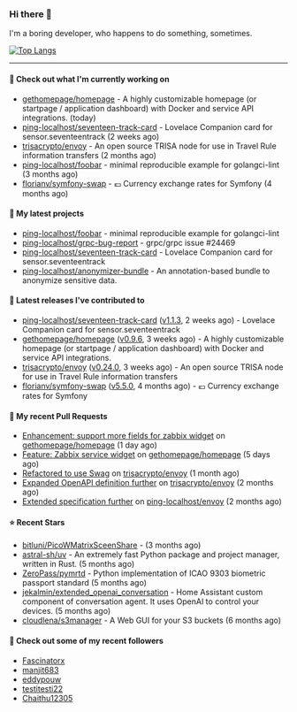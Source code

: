 ### Hi there 👋

I'm a boring developer, who happens to do something, sometimes.

[![Top Langs](https://github-readme-stats.vercel.app/api/top-langs/?username=ping-localhost&langs_count=8&theme=dracula&layout=compact)](https://github.com/anuraghazra/github-readme-stats)

---
#### 👷 Check out what I'm currently working on

- [gethomepage/homepage](https://github.com/gethomepage/homepage) - A highly customizable homepage (or startpage / application dashboard) with Docker and service API integrations. (today)
- [ping-localhost/seventeen-track-card](https://github.com/ping-localhost/seventeen-track-card) - Lovelace Companion card for sensor.seventeentrack (2 weeks ago)
- [trisacrypto/envoy](https://github.com/trisacrypto/envoy) - An open source TRISA node for use in Travel Rule information transfers (2 months ago)
- [ping-localhost/foobar](https://github.com/ping-localhost/foobar) - minimal reproducible example for golangci-lint (3 months ago)
- [florianv/symfony-swap](https://github.com/florianv/symfony-swap) - :euro: Currency exchange rates for Symfony (4 months ago)



#### 🌱 My latest projects

- [ping-localhost/foobar](https://github.com/ping-localhost/foobar) - minimal reproducible example for golangci-lint
- [ping-localhost/grpc-bug-report](https://github.com/ping-localhost/grpc-bug-report) - grpc/grpc issue #24469
- [ping-localhost/seventeen-track-card](https://github.com/ping-localhost/seventeen-track-card) - Lovelace Companion card for sensor.seventeentrack
- [ping-localhost/anonymizer-bundle](https://github.com/ping-localhost/anonymizer-bundle) - An annotation-based bundle to anonymize sensitive data.



#### 🔭 Latest releases I've contributed to

- [ping-localhost/seventeen-track-card](https://github.com/ping-localhost/seventeen-track-card) ([v1.1.3](https://github.com/ping-localhost/seventeen-track-card/releases/tag/v1.1.3), 2 weeks ago) - Lovelace Companion card for sensor.seventeentrack
- [gethomepage/homepage](https://github.com/gethomepage/homepage) ([v0.9.6](https://github.com/gethomepage/homepage/releases/tag/v0.9.6), 3 weeks ago) - A highly customizable homepage (or startpage / application dashboard) with Docker and service API integrations.
- [trisacrypto/envoy](https://github.com/trisacrypto/envoy) ([v0.24.0](https://github.com/trisacrypto/envoy/releases/tag/v0.24.0), 3 weeks ago) - An open source TRISA node for use in Travel Rule information transfers
- [florianv/symfony-swap](https://github.com/florianv/symfony-swap) ([v5.5.0](https://github.com/florianv/symfony-swap/releases/tag/v5.5.0), 4 months ago) - :euro: Currency exchange rates for Symfony



#### 🔨 My recent Pull Requests

- [Enhancement: support more fields for zabbix widget](https://github.com/gethomepage/homepage/pull/3931) on [gethomepage/homepage](https://github.com/gethomepage/homepage) (1 day ago)
- [Feature: Zabbix service widget](https://github.com/gethomepage/homepage/pull/3905) on [gethomepage/homepage](https://github.com/gethomepage/homepage) (5 days ago)
- [Refactored to use Swag](https://github.com/trisacrypto/envoy/pull/151) on [trisacrypto/envoy](https://github.com/trisacrypto/envoy) (1 month ago)
- [Expanded OpenAPI definition further](https://github.com/trisacrypto/envoy/pull/138) on [trisacrypto/envoy](https://github.com/trisacrypto/envoy) (2 months ago)
- [Extended specification further](https://github.com/ping-localhost/envoy/pull/1) on [ping-localhost/envoy](https://github.com/ping-localhost/envoy) (2 months ago)



#### ⭐ Recent Stars

- [bitluni/PicoWMatrixSceenShare](https://github.com/bitluni/PicoWMatrixSceenShare) -  (3 months ago)
- [astral-sh/uv](https://github.com/astral-sh/uv) - An extremely fast Python package and project manager, written in Rust. (5 months ago)
- [ZeroPass/pymrtd](https://github.com/ZeroPass/pymrtd) - Python implementation of ICAO 9303 biometric passport standard (5 months ago)
- [jekalmin/extended_openai_conversation](https://github.com/jekalmin/extended_openai_conversation) - Home Assistant custom component of conversation agent. It uses OpenAI to control your devices. (5 months ago)
- [cloudlena/s3manager](https://github.com/cloudlena/s3manager) - A Web GUI for your S3 buckets (6 months ago)



#### 👯 Check out some of my recent followers

- [Fascinatorx](https://github.com/Fascinatorx)
- [manjit683](https://github.com/manjit683)
- [eddypouw](https://github.com/eddypouw)
- [testitesti22](https://github.com/testitesti22)
- [Chaithu12305](https://github.com/Chaithu12305)

